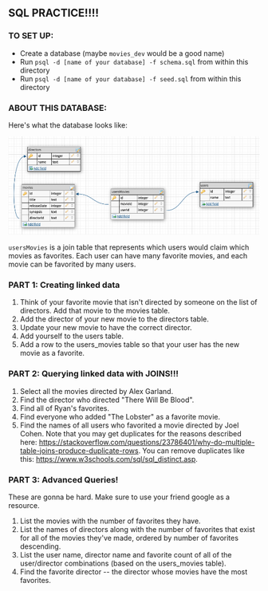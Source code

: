 ## SQL PRACTICE!!!!

### TO SET UP:

- Create a database (maybe `movies_dev` would be a good name)
- Run `psql -d [name of your database] -f schema.sql` from within this directory 
- Run `psql -d [name of your database] -f seed.sql` from within this directory

### ABOUT THIS DATABASE:

Here's what the database looks like:

![erd](./erd.png)

`usersMovies` is a join table that represents which users would claim which movies as favorites. Each user can have many favorite movies, and each movie can be favorited by many users.

### PART 1: Creating linked data
1. Think of your favorite movie that isn't directed by someone on the list of directors. Add that movie to the movies table.
1. Add the director of your new movie to the directors table.
1. Update your new movie to have the correct director.
1. Add yourself to the users table.
1. Add a row to the users_movies table so that your user has the new movie as a favorite.

### PART 2: Querying linked data with JOINS!!!

1. Select all the movies directed by Alex Garland.
2. Find the director who directed "There Will Be Blood".
3. Find all of Ryan's favorites.
4. Find everyone who added "The Lobster" as a favorite movie.
5. Find the names of all users who favorited a movie directed by Joel Cohen. Note that you may get duplicates for the reasons described here: https://stackoverflow.com/questions/23786401/why-do-multiple-table-joins-produce-duplicate-rows. You can remove duplicates like this: https://www.w3schools.com/sql/sql_distinct.asp.

### PART 3: Advanced Queries!

These are gonna be hard. Make sure to use your friend google as a resource.

1. List the movies with the number of favorites they have.
2. List the names of directors along with the number of favorites that exist for all of the movies they've made, ordered by number of favorites descending.
3. List the user name, director name and favorite count of all of the user/director combinations (based on the users_movies table).
4. Find the favorite director -- the director whose movies have the most favorites.
